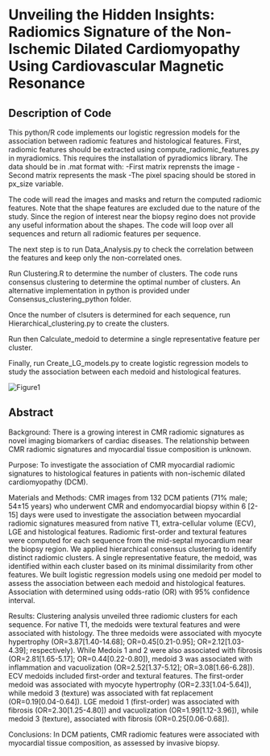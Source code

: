 # Unveiling the Hidden Insights: Radiomics Signature of the Non-Ischemic Dilated Cardiomyopathy Using Cardiovascular Magnetic Resonance

## Description of Code

This python/R code implements our logistic regression models for the association between radiomic features and histological features.
First, radiomic features should be extracted using compute_radiomic_features.py in myradiomics. This requires the installation of pyradiomics library.
The data should be in .mat format with:
-First matrix reprensts the image
-Second matrix represents the mask
-The pixel spacing should be stored in px_size variable.

The code will read the images and masks and return the computed radiomic features. Note that the shape features are excluded due to the nature of the study. Since the region of interest near the biopsy regino does not provide any useful information about the shapes.
The code will loop over all sequences and return all radiomic features per sequence.

The next step is to run Data_Analysis.py to check the correlation between the features and keep only the non-correlated ones. 

Run Clustering.R to determine the number of clusters. The code runs consensus clustering to determine the optimal number of clusters. An alternative implementation in python is provided under Consensus_clustering_python folder.

Once the number of clsuters is determined for each sequence, run Hierarchical_clustering.py to create the clusters.

Run then Calculate_medoid to determine a single representative feature per cluster.

Finally, run Create_LG_models.py to create logistic regression models to study the association between each medoid and histological features.

![Figure1](https://github.com/HMS-CardiacMR/Radiomics_Histology_NIDCM/assets/9512423/4ae793ce-5e94-4f83-af0a-ed16f2ac7611)


## Abstract

Background: There is a growing interest in CMR radiomic signatures as novel imaging biomarkers of cardiac diseases. The relationship between CMR radiomic signatures and myocardial tissue composition is unknown. 

Purpose: To investigate the association of CMR myocardial radiomic signatures to histological features in patients with non-ischemic dilated cardiomyopathy (DCM).

Materials and Methods: CMR images from 132 DCM patients (71% male; 54±15 years) who underwent CMR and endomyocardial biopsy within 6 [2-15] days were used to investigate the association between myocardial radiomic signatures measured from native T1, extra-cellular volume (ECV), LGE and histological features. Radiomic first-order and textural features were computed for each sequence from the mid-septal myocardium near the biopsy region. We applied hierarchical consensus clustering to identify distinct radiomic clusters. A single representative feature, the medoid, was identified within each cluster based on its minimal dissimilarity from other features. We built logistic regression models using one medoid per model to assess the association between each medoid and histological features. Association with determined using odds-ratio (OR) with 95% confidence interval.

Results: Clustering analysis unveiled three radiomic clusters for each sequence. For native T1, the medoids were textural features and were associated with histology. The three medoids were associated with myocyte hypertrophy (OR=3.87[1.40-14.68]; OR=0.45[0.21-0.95]; OR=2.12[1.03-4.39]; respectively). While Medois 1 and 2 were also associated with fibrosis (OR=2.81[1.65-5.17]; OR=0.44[0.22-0.80]), medoid 3 was associated with inflammation and vacuolization (OR=2.52[1.37-5.12]; OR=3.08[1.66-6.28]). ECV medoids included first-order and textural features. The first-order medoid was associated with myocyte hypertrophy (OR=2.33[1.04-5.64]), while medoid 3 (texture) was associated with fat replacement (OR=0.19[0.04-0.64]). LGE medoid 1 (first-order) was associated with fibrosis (OR=2.30[1.25-4.80]) and vacuolization (OR=1.99[1.12-3.96]), while medoid 3 (texture), associated with fibrosis (OR=0.25[0.06-0.68]).

Conclusions: In DCM patients, CMR radiomic features were associated with myocardial tissue composition, as assessed by invasive biopsy.
